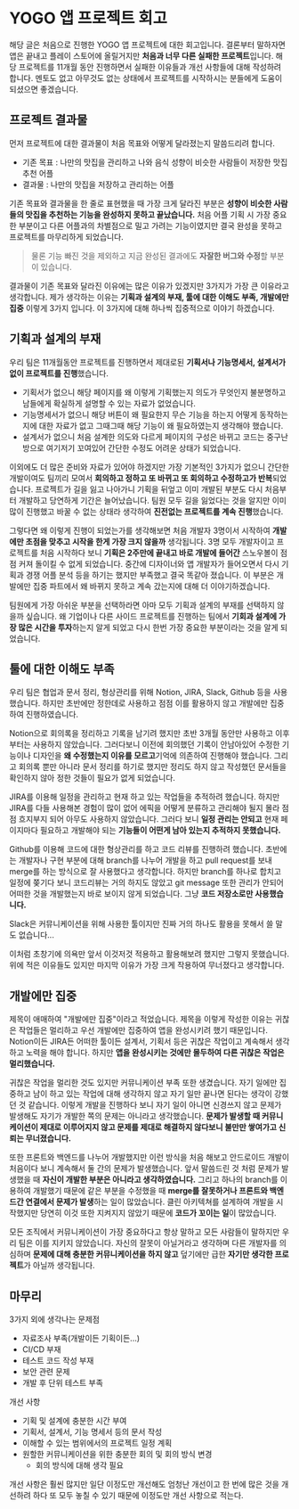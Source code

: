 # YOGO 앱 프로젝트 회고

해당 글은 처음으로 진행한 YOGO 앱 프로젝트에 대한 회고입니다. 결론부터 말하자면 앱은 끝내고 플레이 스토어에 올릴거지만 **처음과 너무 다른 실패한 프로젝트**입니다. 해당 프로젝트를 11개월 동안 진행하면서 실패한 이유들과 개선 사항들에 대해 작성하려 합니다. 멘토도 없고 아무것도 없는 상태에서 프로젝트를 시작하시는 분들에게 도움이 되셨으면 좋겠습니다.

## 프로젝트 결과물

먼저 프로젝트에 대한 결과물이 처음 목표와 어떻게 달라졌는지 말씀드리려 합니다.

- 기존 목표 : 나만의 맛집을 관리하고 나와 음식 성향이 비슷한 사람들이 저장한 맛집 추천 어플
- 결과물 : 나만의 맛집을 저장하고 관리하는 어플

기존 목표와 결과물을 한 줄로 표현했을 때 가장 크게 달라진 부분은 **성향이 비슷한 사람들의 맛집을 추천하는 기능을 완성하지 못하고 끝났습니다.** 처음 어플 기획 시 가장 중요한 부분이고 다른 어플과의 차별점으로 밀고 가려는 기능이였지만 결국 완성을 못하고 프로젝트를 마무리하게 되었습니다.

> 물론 기능 빠진 것을 제외하고 지금 완성된 결과에도 **자잘한 버그와 수정**할 부분이 있습니다.

결과물이 기존 목표와 달라진 이유에는 많은 이유가 있겠지만 3가지가 가장 큰 이유라고 생각합니다. 제가 생각하는 이유는 **기획과 설계의 부재, 툴에 대한 이해도 부족, 개발에만 집중** 이렇게 3가지 입니다. 이 3가지에 대해 하나씩 집중적으로 이야기 하겠습니다.

## 기획과 설계의 부재

우리 팀은 11개월동안 프로젝트를 진행하면서 제대로된 **기획서나 기능명세서, 설계서가 없이 프로젝트를 진행**했습니다.

- 기획서가 없으니 해당 페이지를 왜 이렇게 기획했는지 의도가 무엇인지 불분명하고 남들에게 확실하게 설명할 수 있는 자료가 없었습니다.
- 기능명세서가 없으니 해당 버튼이 왜 필요한지 무슨 기능을 하는지 어떻게 동작하는지에 대한 자료가 없고 그때그때 해당 기능이 왜 필요하였는지 생각해야 했습니다.
- 설계서가 없으니 처음 설계한 의도와 다르게 페이지의 구성은 바뀌고 코드는 중구난방으로 여기저기 꼬여있어 간단한 수정도 어려운 상태가 되었습니다.

이외에도 더 많은 준비와 자료가 있어야 하겠지만 가장 기본적인 3가지가 없으니 간단한 개발이여도 팀끼리 모여서 **회의하고 정하고 또 바뀌고 또 회의하고 수정하고가 반복**되었습니다. 프로젝트가 길을 잃고 나아가니 기획을 뒤엎고 이미 개발된 부분도 다시 처음부터 개발하고 당연하게 기간은 늘어났습니다. 팀원 모두 길을 잃었다는 것을 알지만 이미 많이 진행했고 바꿀 수 없는 상태라 생각하여 **진전없는 프로젝트를 계속 진행**했습니다.

그렇다면 왜 이렇게 진행이 되었는가를 생각해보면 처음 개발자 3명이서 시작하여 **개발에만 초점을 맞추고 시작을 한게 가장 크지 않을까** 생각됩니다. 3명 모두 개발자이고 프로젝트를 처음 시작하다 보니 **기획은 2주만에 끝내고 바로 개발에 들어간** 스노우볼이 점점 커져 돌이킬 수 없게 되었습니다. 중간에 디자이너와 앱 개발자가 들어오면서 다시 기획과 경쟁 어플 분석 등을 하기는 했지만 부족했고 결국 똑같아 졌습니다. 이 부분은 개발에만 집중 파트에서 왜 바뀌지 못하고 계속 갔는지에 대해 더 이야기하겠습니다.

팀원에게 가장 아쉬운 부분을 선택하라면 아마 모두 기획과 설계의 부재를 선택하지 않을까 싶습니다. 왜 기업이나 다른 사이드 프로젝트를 진행하는 팀에서 **기회과 설계에 가장 많은 시간을 투자**하는지 알게 되었고 다시 한번 가장 중요한 부분이라는 것을 알게 되었습니다.

## 툴에 대한 이해도 부족

우리 팀은 협업과 문서 정리, 형상관리를 위해 Notion, JIRA, Slack, Github 등을 사용했습니다. 하지만 초반에만 정한데로 사용하고 점점 이를 활용하지 않고 개발에만 집중하여 진행하였습니다.

Notion으로 회의록을 정리하고 기록을 남기려 했지만 초반 3개월 동안만 사용하고 이후부터는 사용하지 않았습니다. 그러다보니 이전에 회의했던 기록이 안남아있어 수정한 기능이나 디자인을 **왜 수정했는지 이유를 모르고**기억에 의존하여 진행해야 했습니다. 그리고 회의록 뿐만 아니라 문서 정리를 하기로 했지만 정리도 하지 않고 작성했던 문서들을 확인하지 않아 정한 것들이 필요가 없게 되었습니다.

JIRA를 이용해 일정을 관리하고 현재 하고 있는 작업들을 추적하려 했습니다. 하지만 JIRA를 다들 사용해본 경험이 많이 없어 에픽을 어떻게 분류하고 관리해야 될지 몰라 점점 흐지부지 되어 아무도 사용하지 않았습니다. 그러다 보니 **일정 관리는 안되고** 현재 페이지마다 필요하고 개발해야 되는 **기능들이 어떤게 남아 있는지 추적하지 못했습니다.**

Github를 이용해 코드에 대한 형상관리를 하고 코드 리뷰를 진행하려 했습니다. 초반에는 개발자나 구현 부분에 대해 branch를 나누어 개발을 하고 pull request를 보내 merge를 하는 방식으로 잘 사용했다고 생각합니다. 하지만 branch를 하나로 합치고 일정에 쫒기다 보니 코드리뷰는 거의 하지도 않았고 git message 또한 관리가 안되어 어떠한 것을 개발했는지 바로 보이지 않게 되었습니다. 그냥 **코드 저장소로만 사용했습니다.**

Slack은 커뮤니케이션을 위해 사용한 툴이지만 진짜 거의 하나도 활용을 못해서 쓸 말도 없습니다...

이처럼 초창기에 의욕만 앞서 이것저것 적용하고 활용해보려 했지만 그렇지 못했습니다. 위에 적은 이유들도 있지만 마지막 이유가 가장 크게 작용하여 무너졌다고 생각합니다.

## 개발에만 집중

제목이 애매하여 "개발에만 집중"이라고 적었습니다. 제목을 이렇게 작성한 이유는 귀찮은 작업들은 멀리하고 우선 개발에만 집중하여 앱을 완성시키려 했기 때문입니다. Notion이든 JIRA든 어떠한 툴이든 설계서, 기획서 등은 귀찮은 작업이고 계속해서 생각하고 노력을 해야 합니다. 하지만 **앱을 완성시키는 것에만 몰두하여 다른 귀찮은 작업은 멀리했습니다.**

귀찮은 작업을 멀리한 것도 있지만 커뮤니케이션 부족 또한 생겼습니다. 자기 일에만 집중하고 남이 하고 있는 작업에 대해 생각하지 않고 자기 일만 끝나면 된다는 생각이 강했던 것 같습니다. 이렇게 개발을 진행하다 보니 자기 일이 아니면 신경쓰지 않고 문제가 발생해도 자기가 개발한 쪽의 문제는 아니라고 생각했습니다. **문제가 발생할 때 커뮤니케이션이 제대로 이루어지지 않고 문제를 제대로 해결하지 않다보니 불만만 쌓여가고 신뢰는 무너졌습니다.** 

또한 프론트와 백엔드를 나누어 개발했지만 이런 방식을 처음 해보고 안드로이드 개발이 처음이다 보니 계속해서 둘 간의 문제가 발생했습니다. 앞서 말씀드린 것 처럼 문제가 발생했을 때 **자신이 개발한 부분은 아니라고 생각하였습니다.** 그리고 하나의 branch를 이용하여 개발했기 때문에 같은 부분을 수정했을 때 **merge를 잘못하거나 프론트와 백엔드간 연결에서 문제가 발생**하는 일이 많았습니다. 클린 아키텍쳐를 설계하여 개발을 시작했지만 당연히 이것 또한 지켜지지 않았기 때문에 **코드가 꼬이는 일**이 많았습니다.

모든 조직에서 커뮤니케이션이 가장 중요하다고 항상 말하고 모든 사람들이 말하지만 우리 팀은 이를 지키지 않았습니다. 자신의 잘못이 아닐거라고 생각하며 다른 개발자를 의심하며 **문제에 대해 충분한 커뮤니케이션을 하지 않고** 덮기에만 급한 **자기만 생각한 프로젝트**가 아닐까 생각됩니다.

## 마무리

3가지 외에 생각나는 문제점

- 자료조사 부족(개발이든 기획이든...)
- CI/CD 부재
- 테스트 코드 작성 부재
- 보안 관련 문제
- 개발 후 단위 테스트 부족

개선 사항

- 기획 및 설계에 충분한 시간 부여
- 기획서, 설계서, 기능 명세서 등의 문서 작성
- 이해할 수 있는 범위에서의 프로젝트 일정 계획
- 원할한 커뮤니케이션을 위한 충분한 회의 및 회의 방식 변경
  - 회의 방식에 대해 생각 필요

개선 사항은 훨씬 많지만 일단 이정도만 개선해도 엄청난 개선이고 한 번에 많은 것을 개선하려 하다 또 모두 놓칠 수 있기 때문에 이정도만 개선 사항으로 적는다.